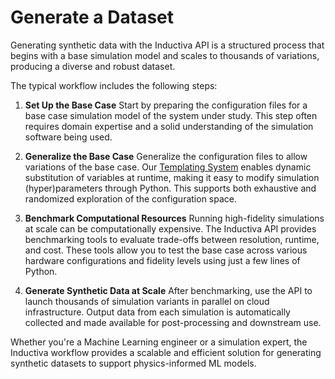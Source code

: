 # Generate a Dataset
Generating synthetic data with the Inductiva API is a structured process that begins with a base simulation model and scales to thousands of variations, producing a diverse and robust dataset.

The typical workflow includes the following steps:

1. **Set Up the Base Case**
Start by preparing the configuration files for a base case simulation model of the system under study. This step often requires domain expertise and a solid understanding of the simulation software being used.

2. **Generalize the Base Case**
Generalize the configuration files to allow variations of the base case. 
Our [Templating System](https://inductiva.ai/guides/documentation/intro/templating) enables dynamic substitution of variables at runtime, making it easy to 
modify simulation (hyper)parameters through Python. This supports both exhaustive 
and randomized exploration of the configuration space.

3. **Benchmark Computational Resources**
Running high-fidelity simulations at scale can be computationally expensive. 
The Inductiva API provides benchmarking tools to evaluate trade-offs 
between resolution, runtime, and cost. These tools allow you to test the base 
case across various hardware configurations and fidelity levels using just a 
few lines of Python.

4. **Generate Synthetic Data at Scale**
After benchmarking, use the API to launch thousands of simulation variants in parallel on cloud infrastructure. Output data from each simulation is automatically collected and made available for post-processing and downstream use.

Whether you're a Machine Learning engineer or a simulation expert, the Inductiva workflow provides a scalable and efficient solution for generating synthetic datasets to support physics-informed ML models.